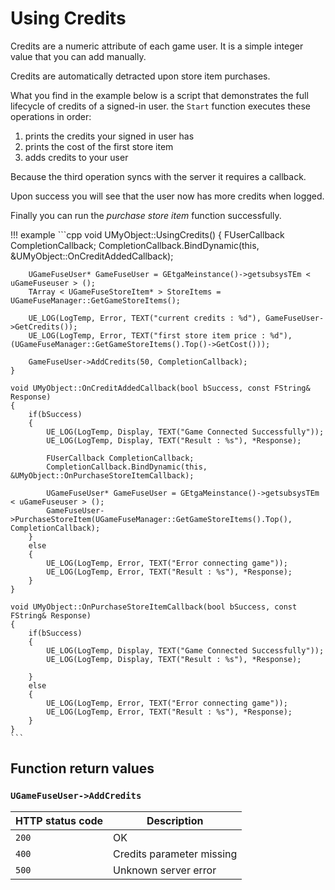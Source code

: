 # Using Credits

Credits are a numeric attribute of each game user. It is a simple integer value
that you can add manually.

Credits are automatically detracted upon store item purchases.

What you find in the example below is a script that demonstrates the full
lifecycle of credits of a signed-in user.  the `Start` function executes
these operations in order:

1. prints the credits your signed in user has
2. prints the cost of the first store item
3. adds credits to your user

Because the third operation syncs with the server it requires a callback.

Upon success you will see that the user now has more credits when logged. 

Finally you can run the *purchase store item* function successfully.

!!! example
    ```cpp
    void UMyObject::UsingCredits()
    {
        FUserCallback CompletionCallback;
        CompletionCallback.BindDynamic(this, &UMyObject::OnCreditAddedCallback);

        UGameFuseUser* GameFuseUser = GEtgaMeinstance()->getsubsysTEm < uGameFuseuser > ();
        TArray < UGameFuseStoreItem* > StoreItems = UGameFuseManager::GetGameStoreItems();

        UE_LOG(LogTemp, Error, TEXT("current credits : %d"), GameFuseUser->GetCredits());
        UE_LOG(LogTemp, Error, TEXT("first store item price : %d"), (UGameFuseManager::GetGameStoreItems().Top()->GetCost()));

        GameFuseUser->AddCredits(50, CompletionCallback);
    }

    void UMyObject::OnCreditAddedCallback(bool bSuccess, const FString& Response)
    {
        if(bSuccess)
        {
            UE_LOG(LogTemp, Display, TEXT("Game Connected Successfully"));
            UE_LOG(LogTemp, Display, TEXT("Result : %s"), *Response);

            FUserCallback CompletionCallback;
            CompletionCallback.BindDynamic(this, &UMyObject::OnPurchaseStoreItemCallback);

            UGameFuseUser* GameFuseUser = GEtgaMeinstance()->getsubsysTEm < uGameFuseuser > ();
            GameFuseUser->PurchaseStoreItem(UGameFuseManager::GetGameStoreItems().Top(), CompletionCallback);
        }
        else
        {
            UE_LOG(LogTemp, Error, TEXT("Error connecting game"));
            UE_LOG(LogTemp, Error, TEXT("Result : %s"), *Response);
        }
    }

    void UMyObject::OnPurchaseStoreItemCallback(bool bSuccess, const FString& Response)
    {
        if(bSuccess)
        {
            UE_LOG(LogTemp, Display, TEXT("Game Connected Successfully"));
            UE_LOG(LogTemp, Display, TEXT("Result : %s"), *Response);

        }
        else
        {
            UE_LOG(LogTemp, Error, TEXT("Error connecting game"));
            UE_LOG(LogTemp, Error, TEXT("Result : %s"), *Response);
        }
    }
    ```

## Function return values

### `UGameFuseUser->AddCredits`

| HTTP status code | Description |
|------------------|-------------|
| `200`            | OK |
| `400`            | Credits parameter missing |
| `500`            | Unknown server error |
